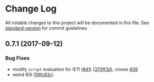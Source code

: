 # Change Log

All notable changes to this project will be documented in this file. See [standard-version](https://github.com/conventional-changelog/standard-version) for commit guidelines.

<a name="0.7.1"></a>
## 0.7.1 (2017-09-12)


### Bug Fixes

* modify `script` evaluation for IE11 ([#41](https://github.com/webpack-contrib/script-loader/issues/41)) ([370ff3d](https://github.com/webpack-contrib/script-loader/commit/370ff3d)), closes [#39](https://github.com/webpack-contrib/script-loader/issues/39)
* weird IE8 ([59fc83c](https://github.com/webpack-contrib/script-loader/commit/59fc83c))
